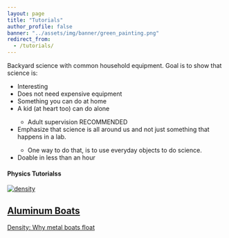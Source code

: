 ```yaml
---
layout: page
title: "Tutorials"
author_profile: false
banner: "../assets/img/banner/green_painting.png"
redirect_from:
  - /tutorials/
---
```


<div class="content-new-info">
<p>Backyard science with common household equipment. Goal is to show that science is:</p>
<ul>
 <li>Interesting</li>
 <li>Does not need expensive equipment</li>
 <li>Something you can do at home</li>
 <li>A kid (at heart too) can do alone</li>
 <ul>
    <li>Adult supervision RECOMMENDED</li>
</ul>
      
 <li>Emphasize that science is all around us and not just something that happens in a lab.</li>
<ul>
      
<li>One way to do that, is to use everyday objects to do science.</li>
</ul>
<li> Doable in less than an hour</li>
</ul>
</div>

<div id="accordion">
	<h4>Physics Tutorialss</h4>
	<div class="tutpanel">
    	<div class="tutcont">
        	<a href="{{ site.baseurl }}/tutorials/AluminumBoats">
        		<div class="tuthex">
            		<img src="{{ site.baseurl }}/assets/img/tutorial/hotwaterfooddye.jpg" alt="density">
        		</div>
        		<div class="tutdesc">
                		<h2>Aluminum Boats</h2>
                		<p>Density: Why metal boats float</p>
        		</div>
            </a>
    	</div>
    </div>
 </div>    	